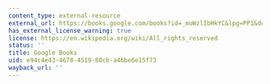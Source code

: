 ```yaml
---
content_type: external-resource
external_url: https://books.google.com/books?id=_muWzlIbHkYC&lpg=PP1&dq=Imagining%20the%20Nation%20in%20Nature&pg=PP1#v=onepage&q&f=false
has_external_license_warning: true
license: https://en.wikipedia.org/wiki/All_rights_reserved
status: ''
title: Google Books
uid: e94c4e43-4678-4519-80cb-a46be6e15f73
wayback_url: ''
---
```

